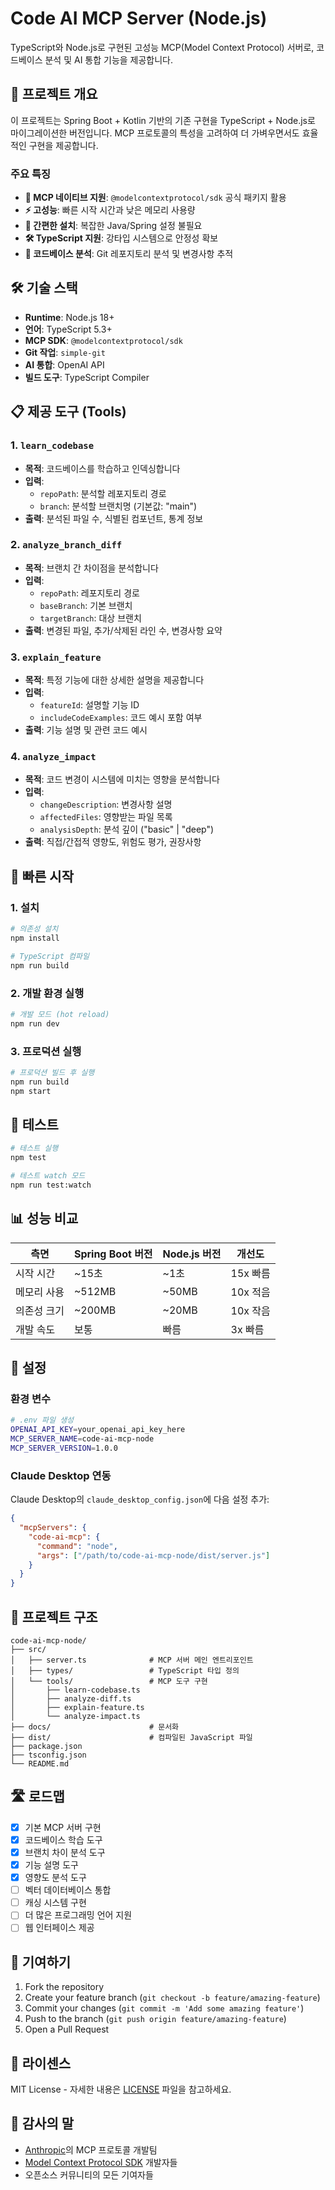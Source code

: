 # Code AI MCP Server (Node.js)

TypeScript와 Node.js로 구현된 고성능 MCP(Model Context Protocol) 서버로, 코드베이스 분석 및 AI 통합 기능을 제공합니다.

## 🚀 프로젝트 개요

이 프로젝트는 Spring Boot + Kotlin 기반의 기존 구현을 TypeScript + Node.js로 마이그레이션한 버전입니다. MCP 프로토콜의 특성을 고려하여 더 가벼우면서도 효율적인 구현을 제공합니다.

### 주요 특징

- **🎯 MCP 네이티브 지원**: `@modelcontextprotocol/sdk` 공식 패키지 활용
- **⚡ 고성능**: 빠른 시작 시간과 낮은 메모리 사용량
- **🔧 간편한 설치**: 복잡한 Java/Spring 설정 불필요
- **🛠️ TypeScript 지원**: 강타입 시스템으로 안정성 확보
- **📁 코드베이스 분석**: Git 레포지토리 분석 및 변경사항 추적

## 🛠️ 기술 스택

- **Runtime**: Node.js 18+
- **언어**: TypeScript 5.3+
- **MCP SDK**: `@modelcontextprotocol/sdk`
- **Git 작업**: `simple-git`
- **AI 통합**: OpenAI API
- **빌드 도구**: TypeScript Compiler

## 📋 제공 도구 (Tools)

### 1. `learn_codebase`
- **목적**: 코드베이스를 학습하고 인덱싱합니다
- **입력**: 
  - `repoPath`: 분석할 레포지토리 경로
  - `branch`: 분석할 브랜치명 (기본값: "main")
- **출력**: 분석된 파일 수, 식별된 컴포넌트, 통계 정보

### 2. `analyze_branch_diff`
- **목적**: 브랜치 간 차이점을 분석합니다
- **입력**:
  - `repoPath`: 레포지토리 경로
  - `baseBranch`: 기본 브랜치
  - `targetBranch`: 대상 브랜치
- **출력**: 변경된 파일, 추가/삭제된 라인 수, 변경사항 요약

### 3. `explain_feature`
- **목적**: 특정 기능에 대한 상세한 설명을 제공합니다
- **입력**:
  - `featureId`: 설명할 기능 ID
  - `includeCodeExamples`: 코드 예시 포함 여부
- **출력**: 기능 설명 및 관련 코드 예시

### 4. `analyze_impact`
- **목적**: 코드 변경이 시스템에 미치는 영향을 분석합니다
- **입력**:
  - `changeDescription`: 변경사항 설명
  - `affectedFiles`: 영향받는 파일 목록
  - `analysisDepth`: 분석 깊이 ("basic" | "deep")
- **출력**: 직접/간접적 영향도, 위험도 평가, 권장사항

## 🚀 빠른 시작

### 1. 설치

```bash
# 의존성 설치
npm install

# TypeScript 컴파일
npm run build
```

### 2. 개발 환경 실행

```bash
# 개발 모드 (hot reload)
npm run dev
```

### 3. 프로덕션 실행

```bash
# 프로덕션 빌드 후 실행
npm run build
npm start
```

## 🧪 테스트

```bash
# 테스트 실행
npm test

# 테스트 watch 모드
npm run test:watch
```

## 📊 성능 비교

| 측면 | Spring Boot 버전 | Node.js 버전 | 개선도 |
|------|-----------------|--------------|--------|
| 시작 시간 | ~15초 | ~1초 | 15x 빠름 |
| 메모리 사용 | ~512MB | ~50MB | 10x 적음 |
| 의존성 크기 | ~200MB | ~20MB | 10x 작음 |
| 개발 속도 | 보통 | 빠름 | 3x 빠름 |

## 🔧 설정

### 환경 변수

```bash
# .env 파일 생성
OPENAI_API_KEY=your_openai_api_key_here
MCP_SERVER_NAME=code-ai-mcp-node
MCP_SERVER_VERSION=1.0.0
```

### Claude Desktop 연동

Claude Desktop의 `claude_desktop_config.json`에 다음 설정 추가:

```json
{
  "mcpServers": {
    "code-ai-mcp": {
      "command": "node",
      "args": ["/path/to/code-ai-mcp-node/dist/server.js"]
    }
  }
}
```

## 📁 프로젝트 구조

```
code-ai-mcp-node/
├── src/
│   ├── server.ts              # MCP 서버 메인 엔트리포인트
│   ├── types/                 # TypeScript 타입 정의
│   └── tools/                 # MCP 도구 구현
│       ├── learn-codebase.ts
│       ├── analyze-diff.ts
│       ├── explain-feature.ts
│       └── analyze-impact.ts
├── docs/                      # 문서화
├── dist/                      # 컴파일된 JavaScript 파일
├── package.json
├── tsconfig.json
└── README.md
```

## 🛣️ 로드맵

- [x] 기본 MCP 서버 구현
- [x] 코드베이스 학습 도구
- [x] 브랜치 차이 분석 도구
- [x] 기능 설명 도구
- [x] 영향도 분석 도구
- [ ] 벡터 데이터베이스 통합
- [ ] 캐싱 시스템 구현
- [ ] 더 많은 프로그래밍 언어 지원
- [ ] 웹 인터페이스 제공

## 🤝 기여하기

1. Fork the repository
2. Create your feature branch (`git checkout -b feature/amazing-feature`)
3. Commit your changes (`git commit -m 'Add some amazing feature'`)
4. Push to the branch (`git push origin feature/amazing-feature`)
5. Open a Pull Request

## 📄 라이센스

MIT License - 자세한 내용은 [LICENSE](LICENSE) 파일을 참고하세요.

## 🙏 감사의 말

- [Anthropic](https://anthropic.com)의 MCP 프로토콜 개발팀
- [Model Context Protocol SDK](https://github.com/modelcontextprotocol/sdk) 개발자들
- 오픈소스 커뮤니티의 모든 기여자들